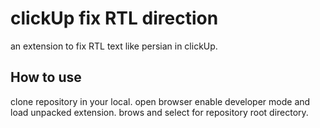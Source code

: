 # clickUp fix RTL direction

an extension to fix RTL text like persian in clickUp.

## How to use

clone repository in your local. open browser enable developer mode and load unpacked extension. brows and select for repository root directory.
